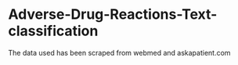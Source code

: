 # Adverse-Drug-Reactions-Text-classification
The data used has been scraped from webmed and askapatient.com

